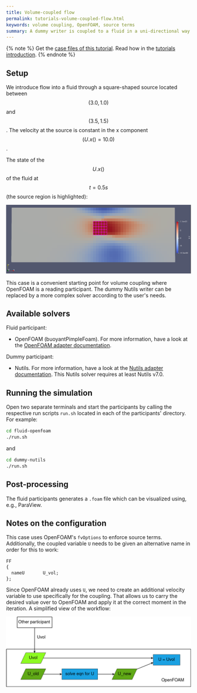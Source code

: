 ```yaml
---
title: Volume-coupled flow
permalink: tutorials-volume-coupled-flow.html
keywords: volume coupling, OpenFOAM, source terms
summary: A dummy writer is coupled to a fluid in a uni-directional way over a region of the domain. The coupling enforces source terms on that region.
---
```


{% note %}
Get the [case files of this tutorial](https://github.com/precice/tutorials/tree/volume_coupled_flow/volume-coupled-flow). Read how in the [tutorials introduction](https://www.precice.org/tutorials.html).
{% endnote %}

## Setup

We introduce flow into a fluid through a square-shaped source located between $$ (3.0, 1.0) $$ and $$ (3.5, 1.5) $$. The velocity at the source is constant in the x component $$ (U.x() = 10.0) $$.

The state of the $$ U.x() $$ of the fluid at $$ t = 0.5s $$ (the source region is highlighted):

![Ux](images/screenshot_Ux_final.png)

This case is a convenient starting point for volume coupling where OpenFOAM is a reading participant. The dummy Nutils writer can be replaced by a more complex solver according to the user's needs.

## Available solvers

Fluid participant:

* OpenFOAM (buoyantPimpleFoam). For more information, have a look at the [OpenFOAM adapter documentation](https://precice.org/adapter-openfoam-overview.html).

Dummy participant:

* Nutils. For more information, have a look at the [Nutils adapter documentation](https://www.precice.org/adapter-nutils.html). This Nutils solver requires at least Nutils v7.0.

## Running the simulation

Open two separate terminals and start the participants by calling the respective run scripts `run.sh` located in each of the participants' directory. For example:

```bash
cd fluid-openfoam
./run.sh
```

and

```bash
cd dummy-nutils
./run.sh
```

## Post-processing

The fluid participants generates a `.foam` file which can be visualized using, e.g., ParaView.

## Notes on the configuration

This case uses OpenFOAM's `fvOptions` to enforce source terms. Additionally, the coupled variable `U` needs to be given an alternative name in order for this to work:


```
FF
{
  nameU       U_vol;
};
```

Since OpenFOAM already uses `U`, we need to create an additional velocity variable to use specifically for the coupling. That allows us to carry the desired value over to OpenFOAM and apply it at the correct moment in the iteration. A simplified view of the workflow:

![reading-config](images/reading-config.png)